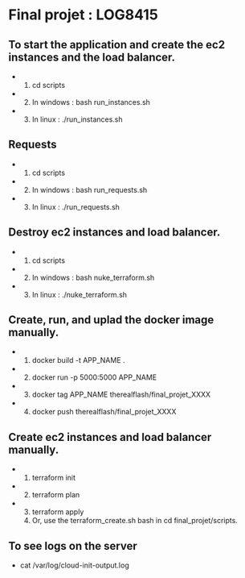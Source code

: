 # Final projet : LOG8415

## To start the application and create the ec2 instances and the load balancer.
- 1) cd scripts
- 2) In windows : bash run_instances.sh
- 3) In linux : ./run_instances.sh

## Requests
- 1) cd scripts
- 2) In windows : bash run_requests.sh
- 3) In linux : ./run_requests.sh

## Destroy ec2 instances and load balancer.
- 1) cd scripts 
- 2) In windows : bash nuke_terraform.sh
- 3) In linux : ./nuke_terraform.sh

## Create, run, and uplad the docker image manually.
- 1) docker build -t APP_NAME .
- 2) docker run -p 5000:5000 APP_NAME
- 3) docker tag APP_NAME therealflash/final_projet_XXXX
- 4) docker push therealflash/final_projet_XXXX

## Create ec2 instances and load balancer manually.
- 1) terraform init
- 2) terraform plan
- 3) terraform apply
  4) Or, use the terraform_create.sh bash in cd final_projet/scripts.

## To see logs on the server 
- cat /var/log/cloud-init-output.log
